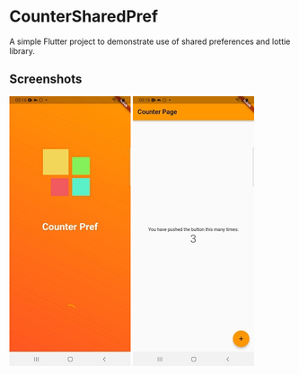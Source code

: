 # CounterSharedPref

A simple Flutter project to demonstrate use of shared preferences and lottie library.

## Screenshots

![App Screenshot](https://github.com/Roshendz/CounterSharedPref/blob/master/counter_shared_pref/assets/splash.jpg)
![App Screenshot](https://github.com/Roshendz/CounterSharedPref/blob/master/counter_shared_pref/assets/counter.jpg)
